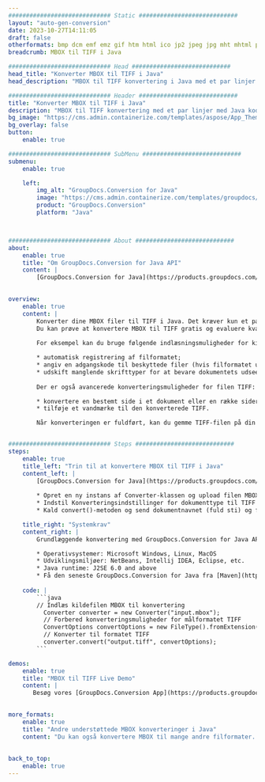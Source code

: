 ```yaml
---
############################# Static ############################
layout: "auto-gen-conversion"
date: 2023-10-27T14:11:05
draft: false
otherformats: bmp dcm emf emz gif htm html ico jp2 jpeg jpg mht mhtml png psb psd svg svgz tga tif tiff webp wmf wmz
breadcrumb: MBOX til TIFF i Java

############################# Head ############################
head_title: "Konverter MBOX til TIFF i Java"
head_description: "MBOX til TIFF konvertering i Java med et par linjer kode. Konverter over 160 filformater ved hjælp af GroupDocs dokumentkonverterings-API for Java"

############################# Header ############################
title: "Konverter MBOX til TIFF i Java"
description: "MBOX til TIFF konvertering med et par linjer med Java kode"
bg_image: "https://cms.admin.containerize.com/templates/aspose/App_Themes/V3/images/bg/header1.png"
bg_overlay: false
button:
    enable: true

############################# SubMenu ############################
submenu:
    enable: true

    left:
        img_alt: "GroupDocs.Conversion for Java"
        image: "https://cms.admin.containerize.com/templates/groupdocs/images/product-logos/90x90-noborder/groupdocs-conversion-java.png"
        product: "GroupDocs.Conversion"
        platform: "Java"



############################# About ############################
about:
    enable: true
    title: "Om GroupDocs.Conversion for Java API"
    content: |
        [GroupDocs.Conversion for Java](https://products.groupdocs.com/conversion/java/) er en avanceret filformatkonverterings-API til konvertering mellem populære billed- og dokumentformater såsom Microsoft Office, OpenDocument, PDF, HTML, e-mail, CAD. og meget mere med blot et par linjer kode. Den native API registrerer automatisk formaterne af de originale dokumenter og tilbyder mange muligheder for at tilpasse de konverterede dokumenter. Sammen med funktionen til at udtrække information fra et dokument, understøtter den også caching af konverteringsresultaterne til den lokale disk som standard. Enhver form for cachelagring kan dog understøttes ved at implementere de passende grænseflader - Amazon S3, Dropbox, Google Drive, Windows Azure, Reddis eller andre.
    

overview:
    enable: true
    content: |
        Konverter dine MBOX filer til TIFF i Java. Det kræver kun et par linjer med Java kode på enhver platform efter eget valg, såsom Windows, Linux, macOS.
        Du kan prøve at konvertere MBOX til TIFF gratis og evaluere kvaliteten af ​​konverteringsresultaterne. Sammen med simple filkonverteringsscripts kan du prøve mere sofistikerede muligheder for at indlæse MBOX-kildefilen og gemme TIFF-outputtet. 
        
        For eksempel kan du bruge følgende indlæsningsmuligheder for kilden MBOX:

        * automatisk registrering af filformatet;
        * angiv en adgangskode til beskyttede filer (hvis filformatet understøtter det);
        * udskift manglende skrifttyper for at bevare dokumentets udseende.
        
        Der er også avancerede konverteringsmuligheder for filen TIFF:

        * konvertere en bestemt side i et dokument eller en række sider;
        * tilføje et vandmærke til den konverterede TIFF.

        Når konverteringen er fuldført, kan du gemme TIFF-filen på din lokale filsti eller på et tredjepartslager såsom FTP, Amazon S3, Google Drive, Dropbox osv. Bemærk venligst - for at konvertere MBOX til TIFF, behøver du ikke installere yderligere software, såsom MS Office, Open Office, Adobe Acrobat Reader osv.


############################# Steps ############################
steps:
    enable: true
    title_left: "Trin til at konvertere MBOX til TIFF i Java"
    content_left: |
        [GroupDocs.Conversion for Java](https://products.groupdocs.com/conversion/java/) giver udviklere mulighed for nemt at konvertere MBOX fil til TIFF med et par linjer kode.
        
        * Opret en ny instans af Converter-klassen og upload filen MBOX med den fulde sti
        * Indstil Konverteringsindstillinger for dokumenttype til TIFF
        * Kald convert()-metoden og send dokumentnavnet (fuld sti) og formatet (TIFF) som en parameter

    title_right: "Systemkrav"
    content_right: |
        Grundlæggende konvertering med GroupDocs.Conversion for Java API kan udføres med blot et par linjer kode. Vores API'er understøttes på alle større platforme og operativsystemer. Før du udfører koden nedenfor, skal du sørge for, at du har følgende forudsætninger installeret på dit system.

        * Operativsystemer: Microsoft Windows, Linux, MacOS
        * Udviklingsmiljøer: NetBeans, Intellij IDEA, Eclipse, etc.
        * Java runtime: J2SE 6.0 and above
        * Få den seneste GroupDocs.Conversion for Java fra [Maven](https://repository.groupdocs.com/webapp/#/artifacts/browse/tree/General/repo/com/groupdocs/groupdocs-conversion)
         
    code: |
        ```java    
        // Indlæs kildefilen MBOX til konvertering
          Converter converter = new Converter("input.mbox");
          // Forbered konverteringsmuligheder for målformatet TIFF
          ConvertOptions convertOptions = new FileType().fromExtension("tiff").getConvertOptions();
          // Konverter til formatet TIFF
          converter.convert("output.tiff", convertOptions);
        ```

demos:
    enable: true
    title: "MBOX til TIFF Live Demo"
    content: |
       Besøg vores [GroupDocs.Conversion App](https://products.groupdocs.app/conversion/family) websted, og prøv MBOX til TIFF konvertering nu. Den gratis demo har følgende fordele
          

more_formats:
    enable: true
    title: "Andre understøttede MBOX konverteringer i Java"
    content: "Du kan også konvertere MBOX til mange andre filformater. Se venligst listen nedenfor."
       
       
back_to_top:
    enable: true
---
```

